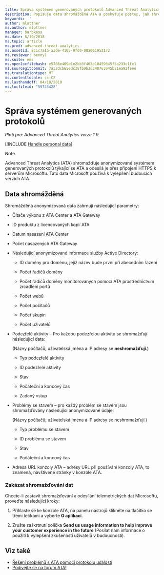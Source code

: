 ```yaml
---
title: Správa systémem generovaných protokolů Advanced Threat Analytics | Dokumentace Microsoftu
description: Popisuje data shromážděná ATA a poskytuje postup, jak shromažďování dat vypnout.
keywords: ''
author: mlottner
ms.author: mlottner
manager: barbkess
ms.date: 8/19/2018
ms.topic: article
ms.prod: advanced-threat-analytics
ms.assetid: 8c1c7a1b-a3de-4105-9fd0-08a061952172
ms.reviewer: bennyl
ms.suite: ems
ms.openlocfilehash: e5766e409a1e2bb3f463e10459045f5a233c1fe1
ms.sourcegitcommit: 7a32dcb65edc38fb9b3d340763045b21ea92feee
ms.translationtype: MT
ms.contentlocale: cs-CZ
ms.lasthandoff: 04/18/2019
ms.locfileid: "59745428"
---
```

# <a name="manage-system-generated-logs"></a>Správa systémem generovaných protokolů

*Platí pro: Advanced Threat Analytics verze 1.9*

[!INCLUDE [Handle personal data](../includes/gdpr-intro-sentence.md)]

 > [!NOTE]
 > Advanced Threat Analytics (ATA) shromažďuje anonymizované systémem generovaných protokolů týkající se ATA a odesílá je přes připojení HTTPS k serverům Microsoftu. Tato data Microsoft používá k vylepšení budoucích verzích ATA.

## <a name="data-collected"></a>Data shromážděná

Shromážděná anonymizovaná data zahrnují následující parametry:

-   Čítače výkonu z ATA Center a ATA Gateway

-   ID produktu z licencovaných kopií ATA

-   Datum nasazení ATA Center

-   Počet nasazených ATA Gateway

-   Následující anonymizované informace služby Active Directory:

    -   ID domény pro doménu, jejíž název bude první při abecedním řazení

    -   Počet řadičů domény

    -   Počet řadičů domény monitorovaných pomocí ATA prostřednictvím zrcadlení portů

    -   Počet webů

    -   Počet počítačů

    -   Počet skupin

    -   Počet uživatelů

-   Podezřelé aktivity – Pro každou podezřelou aktivitu se shromažďují následující data:

    (Názvy počítačů, uživatelská jména a IP adresy se **neshromažďují**.)

    -   Typ podezřelé aktivity

    -   ID podezřelé aktivity

    -   Stav

    -   Počáteční a koncový čas

    -   Zadaný vstup

- Problémy se stavem – pro každý problém se stavem jsou shromažďovány následující anonymizované údaje:

    (Názvy počítačů, uživatelská jména a IP adresy se neshromažďují.)

    -   Typ problému se stavem

    -   ID problému se stavem

    -   Stav

    -   Počáteční a koncový čas

- Adresa URL konzoly ATA – adresy URL při používání konzoly ATA, to znamená, navštívené stránky v konzole ATA.


### <a name="disable-data-collection"></a>Zakázat shromažďování dat
Chcete-li zastavit shromažďování a odesílání telemetrických dat Microsoftu, proveďte následující kroky:

1.  Přihlaste se ke konzole ATA, na panelu nástrojů klikněte na tlačítko se třemi tečkami a vyberte **O aplikaci**.

2.  Zrušte zaškrtnutí políčka **Send us usage information to help improve your customer experience in the future** (Posílat nám informace o použití k vylepšení zkušeností uživatelů v budoucnosti).

## <a name="see-also"></a>Viz také
- [Řešení problémů s ATA pomocí protokolu událostí](troubleshooting-ata-using-logs.md)
- [Podívejte se na fórum ATA!](https://social.technet.microsoft.com/Forums/security/home?forum=mata)
